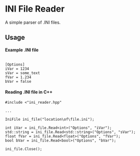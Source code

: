 # INI File Reader

A simple parser of .INI files.

## Usage

#### Example .INI file

```

[Options]
iVar = 1234
sVar = some_text
fVar = 1.234
bVar = false

```

#### Reading .INI file in C++

```
#include <"ini_reader.hpp"

...

IniFile ini_file("location\of\file.ini");

int iVar = ini_file.Read<int>("Options", "iVar");
std::string = ini_file.Read<std::string>("Options", "sVar");
float fVar = ini_file.Read<float>("Options", "fVar");
bool bVar = ini_file.Read<bool>("Options", "bVar");

ini_file.Close();

```
